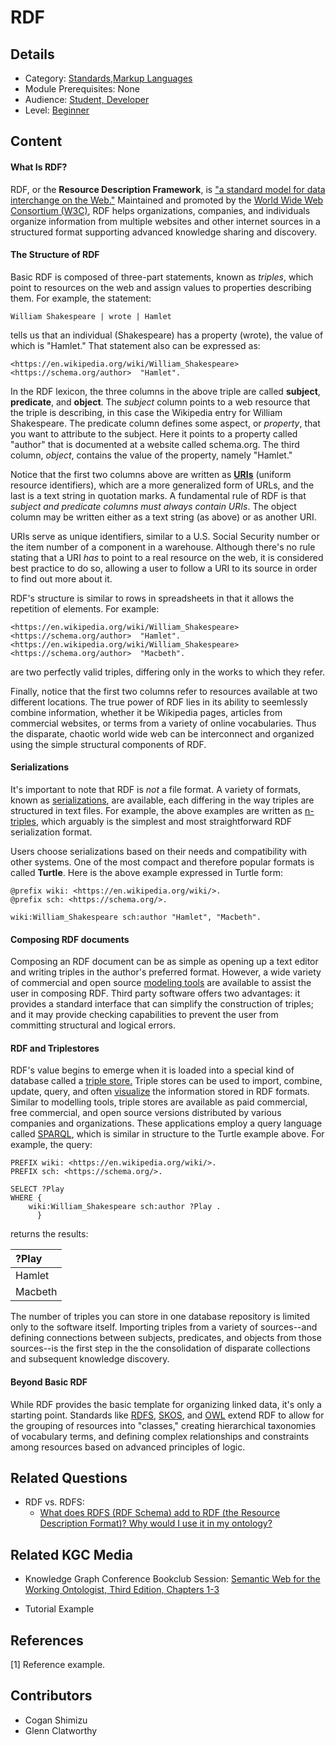 # RDF
## Details
* Category: [Standards](../../categories/Standards.md),[Markup Languages](../../_Markup_Languages.md)
* Module Prerequisites: None
* Audience: [Student, Developer](../audiences/Student,_Developer.md)
* Level: [Beginner](../levels/Beginner.md)

## Content


#### What Is RDF?

RDF, or the **Resource Description Framework**, is ["a standard model for data interchange on the Web."](https://www.w3.org/RDF/) Maintained and promoted by the [World Wide Web Consortium (W3C)](https://www.w3.org), RDF helps organizations, companies, and individuals organize information from multiple websites and other internet sources in a structured format supporting advanced knowledge sharing and discovery.

#### The Structure of RDF

Basic RDF is composed of three-part statements, known as *triples*, which point to resources on the web and assign values to properties describing them.  For example, the statement:

    William Shakespeare | wrote | Hamlet
    
tells us that an individual (Shakespeare) has a property (wrote), the value of which is "Hamlet." That statement also can be expressed as:

    <https://en.wikipedia.org/wiki/William_Shakespeare>  <https://schema.org/author>  "Hamlet".
    
In the RDF lexicon, the three columns in the above triple are called **subject**, **predicate**, and **object**. The *subject* column points to a web resource that the triple is describing, in this case the Wikipedia entry for William Shakespeare. The predicate column defines some aspect, or *property*, that you want to attribute to the subject. Here it points to a property called "author" that is documented at a website called schema.org. The third column, *object*, contains the value of the property, namely "Hamlet."

Notice that the first two columns above are written as [**URIs**](https://en.wikipedia.org/wiki/Uniform_Resource_Identifier) (uniform resource identifiers), which are a more generalized form of URLs, and the last is a text string in quotation marks. A fundamental rule of RDF is that *subject and predicate columns must always contain URIs*. The object column may be written either as a text string (as above) or as another URI.

URIs serve as unique identifiers, similar to a U.S. Social Security number or the item number of a component in a warehouse. Although there's no rule stating that a URI *has* to point to a real resource on the web, it is considered best practice to do so, allowing a user to follow a URI to its source in order to find out more about it.

RDF's structure is similar to rows in spreadsheets in that it allows the repetition of elements. For example:

    <https://en.wikipedia.org/wiki/William_Shakespeare>  <https://schema.org/author>  "Hamlet".
    <https://en.wikipedia.org/wiki/William_Shakespeare>  <https://schema.org/author>  "Macbeth".

are two perfectly valid triples, differing only in the works to which they refer.

Finally, notice that the first two columns refer to resources available at two different locations. The true power of RDF lies in its ability to seemlessly combine information, whether it be Wikipedia pages, articles from commercial websites, or terms from a variety of online vocabularies. Thus the disparate, chaotic world wide web can be interconnect and organized using the simple structural components of RDF.

#### Serializations

It's important to note that RDF is *not* a file format. A variety of formats, known as [serializations](https://github.com/KGConf/open-kg-curriculum/blob/master/curriculum/modules/RDF_Serializations/RDF_Serializations.md), are available, each differing in the way triples are structured in text files. For example, the above examples are written as [n-triples](https://www.w3.org/TR/n-triples/), which arguably is the simplest and most straightforward RDF serialization format.

Users choose serializations based on their needs and compatibility with other systems. One of the most compact and therefore popular formats is called **Turtle**. Here is the above example expressed in Turtle form:

    @prefix wiki: <https://en.wikipedia.org/wiki/>.
    @prefix sch: <https://schema.org/>.
    
    wiki:William_Shakespeare sch:author "Hamlet", "Macbeth".

#### Composing RDF documents

Composing an RDF document can be as simple as opening up a text editor and writing triples in the author's preferred format. However, a wide variety of commercial and open source [modeling tools](https://github.com/KGConf/open-kg-curriculum/tree/master/curriculum/modules/Survey_of_Modeling_Tools/Survey_of_Modeling_Tools.md) are available to assist the user in composing RDF. Third party software offers two advantages: it provides a standard interface that can simplify the construction of triples; and it may provide checking capabilities to prevent the user from committing structural and logical errors.

#### RDF and Triplestores

RDF's value begins to emerge when it is loaded into a special kind of database called a [triple store.](https://github.com/KGConf/open-kg-curriculum/blob/master/curriculum/modules/Survey_of_Triplestores/Survey_of_Triplestores.md) Triple stores can be used to import, combine, update, query, and often [visualize](https://github.com/KGConf/open-kg-curriculum/blob/master/curriculum/modules/Survey_of_Visualization_Tools/Survey_of_Visualization_Tools.md) the information stored in RDF formats. Similar to modelling tools, triple stores are available as paid commercial, free commercial, and open source versions distributed by various companies and organizations. These applications employ a query language called [SPARQL](https://github.com/KGConf/open-kg-curriculum/blob/master/curriculum/modules/SPARQL/SPARQL.md), which is similar in structure to the Turtle example above. For example, the query:

    PREFIX wiki: <https://en.wikipedia.org/wiki/>.
    PREFIX sch: <https://schema.org/>.

    SELECT ?Play
    WHERE {
        wiki:William_Shakespeare sch:author ?Play .
          }

returns the results:

| ?Play         |
| :---          |
| Hamlet        |
| Macbeth       |

       

The number of triples you can store in one database repository is limited only to the software itself. Importing triples from a variety of sources--and defining connections between subjects, predicates, and objects from those sources--is the first step in the the consolidation of disparate collections and subsequent knowledge discovery.

#### Beyond Basic RDF

While RDF provides the basic template for organizing linked data, it's only a starting point. Standards like [RDFS](//master/curriculum/modules/RDFS/RDFS.md), [SKOS](//master/curriculum/modules/SKOS/SKOS.md), and [OWL](//curriculum/modules/OWL/OWL.md) extend RDF to allow for the grouping of resources into "classes," creating hierarchical taxonomies of vocabulary terms, and defining complex relationships and constraints among resources based on advanced principles of logic.
 
## Related Questions
* RDF vs. RDFS:
  * [What does RDFS (RDF Schema) add to RDF (the Resource Description Format)? Why would I use it in my ontology?](https://github.com/GlennClatworthy/kgc_discussion_group/wiki/Questions,-we-have-questions)

## Related KGC Media
* Knowledge Graph Conference Bookclub Session: [Semantic Web for the Working Ontologist, Third Edition, Chapters 1-3](https://watch.knowledgegraph.tech/packages/kgc-21-attendees/videos/bookclub2)

* Tutorial Example

## References
[1] Reference example.

## Contributors
* Cogan Shimizu
* Glenn Clatworthy
